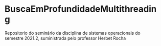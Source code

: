 # BuscaEmProfundidadeMultithreading
Repositorio do seminário da disciplina de sistemas operacionais do semestre 2021.2, suministrada pelo professor Herbet Rocha 
